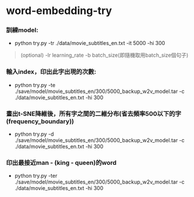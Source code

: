 # word-embedding-try
### 訓練model:
* python try.py -tr ./data/movie_subtitles_en.txt -it 5000 -hi 300
> (optional) -lr learning_rate -b batch_size(即隨機取用batch_size個句子)

### 輸入index，印出此字出現的次數:
* python try.py -te ./save/model/movie_subtitles_en/300/5000_backup_w2v_model.tar -c ./data/movie_subtitles_en.txt -hi 300

### 畫出t-SNE降維後，所有字之間的二維分布(省去頻率500以下的字(frequency_boundary))
* python try.py -d ./save/model/movie_subtitles_en/300/5000_backup_w2v_model.tar -c ./data/movie_subtitles_en.txt -hi 300

### 印出最接近man - (king - queen)的word
* python try.py -ter ./save/model/movie_subtitles_en/300/5000_backup_w2v_model.tar -c ./data/movie_subtitles_en.txt -hi 300
